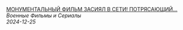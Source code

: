 <!--2024-12-25 12:00:47-->
<div class="yb">
  <a class="nodecor" href="/index.html?filmy/monumentalnyj_film_zasiyal_v_seti_potryasajushchij_boevik_sudba_diversanta">
    <img class="preview" data-videoid="ZDxi51zHQTs" src="https://i3.ytimg.com/vi/ZDxi51zHQTs/hqdefault.jpg" align="middle" alt="">
  </a>
  <div class="inlbl text">
    <a class="nodecor" href="/index.html?filmy/monumentalnyj_film_zasiyal_v_seti_potryasajushchij_boevik_sudba_diversanta">МОНУМЕНТАЛЬНЫЙ ФИЛЬМ ЗАСИЯЛ В СЕТИ! ПОТРЯСАЮЩИЙ...</a><br>
    <i class="smaller2">Военные Фильмы и Сериалы</i><br>
    <i class="smaller3">2024-12-25</i>
  </div>
</div>
